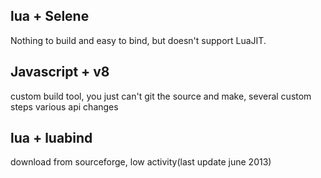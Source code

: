 ## lua + Selene
Nothing to build and easy to bind, but doesn't support LuaJIT.

## Javascript + v8
custom build tool, you just can't git the source and make, several custom steps
various api changes
 
 ## lua + luabind
 download from sourceforge, low activity(last update june 2013)